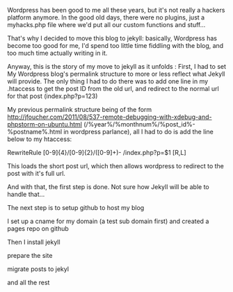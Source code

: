 Wordpress has been good to me all these years, but it's not really a hackers platform anymore. In the good old days, there were no plugins, just a myhacks.php file where we'd put all our custom functions and stuff... 

That's why I decided to move this blog to jekyll: basically, Wordpress has become too good for me, I'd spend too little time fiddling with the blog, and too much time actually writing in it.

Anyway, this is the story of my move to jekyll as it unfolds : First, I had to set My Wordpress blog's permalink structure to more or less reflect what Jekyll will provide. The only thing I had to do there was to add one line in my .htaccess to get the post ID from the old url, and redirect to the normal url for that post (index.php?p=123)

My previous permalink structure being of the form http://jfoucher.com/2011/08/537-remote-debugging-with-xdebug-and-phpstorm-on-ubuntu.html (/%year%/%monthnum%/%post_id%-%postname%.html in wordpress parlance), all I had to do is add the line below to my htaccess:

RewriteRule [0-9]{4}/[0-9]{2}/([0-9]+)- /index.php?p=$1 [R,L]

This loads the short post url, which then allows wordpress to redirect to the post with it's full url.

And with that, the first step is done. Not sure how Jekyll will be able to handle that...

The next step is to setup github to host my blog

I set up a cname for my domain (a test sub domain first) and created a pages repo on github

Then I install jekyll

prepare the site

migrate posts to jekyl

and all the rest

